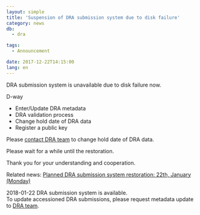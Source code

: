 ```yaml
---
layout: simple
title: 'Suspension of DRA submission system due to disk failure'
category: news
db:
  - dra

tags:
  - Announcement

date: 2017-12-22T14:15:00
lang: en
---
```


<p>DRA submission system is unavailable due to disk failure now.</p>

<p>D-way</p>

<ul class="bottom_space">
    <li>Enter/Update DRA metadata</li>
    <li>DRA validation process</li>
    <li>Change hold date of DRA data</li>
    <li>Register a public key</li>
</ul>

<p>Please <a href="/contact-e.html">contact DRA team</a> to change hold date of DRA data.</p>

<p>Please wait for a while until the restoration.</p>

<p>Thank you for your understanding and cooperation.</p>

<p>Related news: <a href="/news/en/wn180118-e.html">Planned DRA submission system restoration: 22th, January (Monday)</a></p>
<div class="attention no_top">2018-01-22 DRA submission system is available. <br>To update accessioned DRA submissions, please request metadata update to <a href="/contact-e.html">DRA team</a>.</div>
